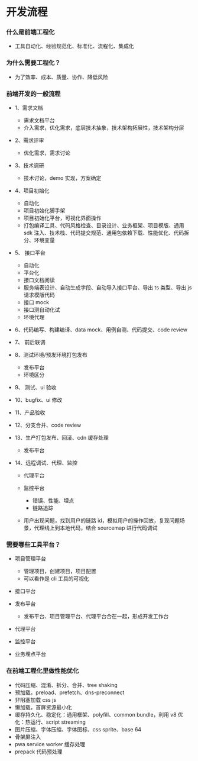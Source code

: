 # 开发流程
### 什么是前端工程化

- 工具自动化、经验规范化、标准化、流程化、集成化

### 为什么需要工程化？

- 为了效率、成本、质量、协作、降低风险

### 前端开发的一般流程

- 1、需求文档

  - 需求文档平台
  - 介入需求，优化需求，底层技术抽象，技术架构拓展性，技术架构分层

- 2、需求评审

  - 优化需求，需求讨论

- 3、技术调研

  - 技术讨论，demo 实现，方案确定

- 4、项目初始化

  - 自动化
  - 项目初始化脚手架
  - 项目初始化平台，可视化界面操作
  - 打包编译工具、代码风格检查、目录设计、业务框架、项目模版、通用 sdk 注入、技术栈、代码提交规范、通用包依赖下载、性能优化、代码拆分、环境变量

- 5、 接口平台

  - 自动化
  - 平台化
  - 接口文档阅读
  - 服务端表设计、自动生成字段、自动导入接口平台、导出 ts 类型、导出 js 请求模版代码
  - 接口 mock
  - 接口测自动化试
  - 环境代理

- 6、代码编写、构建编译、data mock、用例自测、代码提交、code review
- 7、 前后联调
- 8、测试环境/预发环境打包发布

  - 发布平台
  - 环境区分

- 9、 测试、ui 验收
- 10、bugfix、ui 修改
- 11、产品验收
- 12、分支合并、code review
- 13、生产打包发布、回滚、cdn 缓存处理

  - 发布平台

- 14、远程调试、代理、监控

  - 代理平台
  - 监控平台

    - 错误、性能、埋点
    - 链路追踪

  - 用户出现问题，找到用户的链路 id，模拟用户的操作回放，复现问题场景，代理线上到本地代码，结合 sourcemap 进行代码调试

### 需要哪些工具平台？

- 项目管理平台

  - 管理项目，创建项目，项目配置
  - 可以看作是 cli 工具的可视化

- 接口平台
- 发布平台

  - 发布平台、项目管理平台、代理平台合在一起，形成开发工作台

- 代理平台
- 监控平台
- 业务埋点平台

### 在前端工程化里做性能优化

- 代码压缩、混淆、拆分、合并、tree shaking
- 预加载，preload、prefetch、dns-preconnect
- 非阻塞加载 css js
- 懒加载，首屏资源最小化
- 缓存持久化、稳定化：通用框架、polyfill、common bundle，利用 v8 优化：热运行、script streaming
- 图片压缩、字体压缩、字体图标、css sprite、base 64
- 骨架屏注入
- pwa service worker 缓存处理
- prepack 代码预处理
